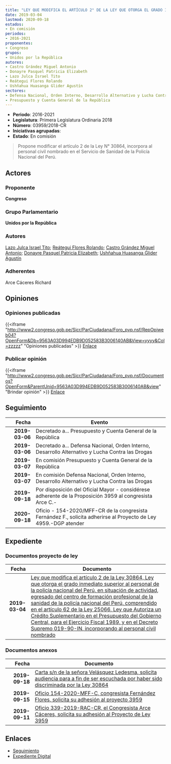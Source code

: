 ```yaml
---
title: "LEY QUE MODIFICA EL ARTÍCULO 2° DE LA LEY QUE OTORGA EL GRADO INMEDIATO SUPERIOR AL PERSONAL DE LA POLICÍA NACIONAL DEL PERÚ, EN SITUACIÓN DE ACTIVIDAD, EGRESADO DEL CENTRO DE FORMACIÓN PROFESIONAL DE LA SANIDAD DE LA POLICÍA NACIONAL DEL PERÚ, COMPRENDIDO EN EL ARTÍCULO 62 DE LA LEY 25066, Y EN EL DECRETO SUPREMO 019-90-IN, INCORPORA AL PERSONAL CIVIL NOMBRADO"
date: 2019-03-04
lastmod: 2020-09-18
estados:
- En comisión
periodos:
- 2016-2021
proponentes:
- Congreso
grupos:
- Unidos por la República
autores:
- Castro Grández Miguel Antonio
- Donayre Pasquel Patricia Elizabeth
- Lazo Julca Israel Tito
- Reátegui Flores Rolando
- Ushñahua Huasanga Glider Agustín
sectores:
- Defensa Nacional, Orden Interno, Desarrollo Alternativo y Lucha Contra las Drogas
- Presupuesto y Cuenta General de la República
---
```

- **Periodo**: 2016-2021
- **Legislatura**: Primera Legislatura Ordinaria 2018
- **Número**: 03959/2018-CR
- **Iniciativas agrupadas**: 
- **Estado**: En comisión

> Propone modificar el artículo 2 de la Ley N° 30864, incorpora al personal civil nombrado en el Servicio de Sanidad de la Policía Nacional del Perú.


## Actores

### Proponente

**Congreso**

### Grupo Parlamentario

**Unidos por la República**

### Autores

[Lazo Julca Israel Tito](mailto:mailto:ilazo@congreso.gob.pe); [Reátegui Flores Rolando](mailto:mailto:rreategui@congreso.gob.pe); [Castro Grández Miguel Antonio](mailto:mailto:macastro@congreso.gob.pe); [Donayre Pasquel Patricia Elizabeth](mailto:mailto:pdonayre@congreso.gob.pe); [Ushñahua Huasanga Glider Agustín](mailto:mailto:gushnahua@congreso.gob.pe)

### Adherentes

Arce Cáceres Richard

## Opiniones

### Opiniones publicadas

{{<iframe "http://www2.congreso.gob.pe/Sicr/ParCiudadana/Foro_pvp.nsf/RepOpiweb04?OpenForm&Db=9563A03D994EDB9D052583B3006140AB&View=yyyy&Col=zzzzz" "Opiniones publicadas" >}}
[Enlace](http://www2.congreso.gob.pe/Sicr/ParCiudadana/Foro_pvp.nsf/RepOpiweb04?OpenForm&Db=9563A03D994EDB9D052583B3006140AB&View=yyyy&Col=zzzzz)

### Publicar opinión

{{<iframe "http://www2.congreso.gob.pe/Sicr/ParCiudadana/Foro_pvp.nsf/Documentos?OpenForm&ParentUnid=9563A03D994EDB9D052583B3006140AB&view" "Brindar opinión" >}}
[Enlace](http://www2.congreso.gob.pe/Sicr/ParCiudadana/Foro_pvp.nsf/Documentos?OpenForm&ParentUnid=9563A03D994EDB9D052583B3006140AB&view)


## Seguimiento

| Fecha | Evento |
|------:|--------|
| **2019-03-06** | Decretado a... Presupuesto y Cuenta General de la República |
| **2019-03-06** | Decretado a... Defensa Nacional, Orden Interno, Desarrollo Alternativo y Lucha Contra las Drogas |
| **2019-03-07** | En comisión Presupuesto y Cuenta General de la República |
| **2019-03-07** | En comisión Defensa Nacional, Orden Interno, Desarrollo Alternativo y Lucha Contra las Drogas |
| **2019-09-18** | Por disposición del Oficial Mayor - considérese adherente de la Proposición 3959 al congresista Arce C.- |
| **2020-09-18** | Oficio - 154-2020/MFF-CR de la congresista Fernández F., solicita adherirse al Proyecto de Ley 4959.-DGP atender |

## Expediente

### Documentos proyecto de ley

| Fecha | Documento |
|------:|-----------|
| **2019-03-04** | [Ley que modifica el artículo 2 de la Ley 30864, Ley que otorga el grado inmediato superior al personal de la policía nacional del Perú, en situación de actividad, egresado del centro de formación profesional de la sanidad de la policía nacional del Perú, comprendido en el artículo 62 de la Ley 25066, Ley que Autoriza un Crédito Suplementario en el Presupuesto del Gobierno Central, para el Ejercicio Fiscal 1989, y en el Decreto Supremo 019-90-IN, incorporando al personal civil nombrado](http://www.leyes.congreso.gob.pe/Documentos/2016_2021/Proyectos_de_Ley_y_de_Resoluciones_Legislativas/PL0395920190304.pdf) |

### Documentos anexos

| Fecha | Documento |
|------:|-----------|
| **2019-09-18** | [Carta s/n de la señora Velásquez Ledesma, solicita audiencia para a fin de ser escuchada por haber sido discriminada por la Ley 30864](http://www.leyes.congreso.gob.pe/Documentos/2016_2021/Oficios/Otras_Instituciones/CARTA-S-N-20200918-VELASQUEZ.pdf) |
| **2019-09-15** | [Oficio 154-2020-MFF-C, congresista Fernández Flores, solicita su adhesión al proyecto 3959](http://www.leyes.congreso.gob.pe/Documentos/2016_2021/Adhesiones/Proyectos_de_Ley/OFICIO-154-2020-MFF-C.pdf) |
| **2019-09-11** | [Oficio 339-2019-RAC-CR, el Congresista Arce Cáceres, solicita su adhesión al Proyecto de Ley 3959](http://www.leyes.congreso.gob.pe/Documentos/2016_2021/Adhesiones/Proyectos_de_Ley/OFICIO-339-2019-RAC-CR.pdf) |

## Enlaces

- [Seguimiento](http://www2.congreso.gob.pe/Sicr/TraDocEstProc/CLProLey2016.nsf/f7fff46988ca05b1052578e100829cc7/f6dc0df7c8e5eeae052583b3005f2582?OpenDocument)
- [Expediente Digital](http://www2.congreso.gob.pe/Sicr/TraDocEstProc/Expvirt_2011.nsf/visbusqptramdoc1621/03959?opendocument)

